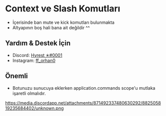 # Context ve Slash Komutları
- İçerisinde ban mute ve kick komutları bulunmakta 
- Altyapının boş hali bana ait değildir ^^


## Yardım & Destek İçin
- Discord: [Hyrest ✭#0001](https://discord.com/channels/@me/862997440256278539)
- Instagram: [ff_orhan0](https://www.instagram.com/ff_orhan0/?hl=tr)

## Önemli
- Botunuzu sunucuya eklerken application.commands scope'u mutlaka işaretli olmalıdır.

https://media.discordapp.net/attachments/871492337480630292/882505819235684402/unknown.png
